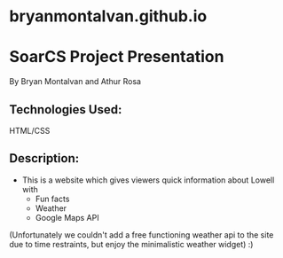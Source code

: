 # bryanmontalvan.github.io

# SoarCS Project Presentation

By Bryan Montalvan and Athur Rosa


## Technologies Used:
HTML/CSS

## Description:
* This is a website which gives viewers quick information about Lowell with
  * Fun facts
  * Weather
  * Google Maps API

(Unfortunately we couldn't add a free functioning weather api to the site due to time restraints, but enjoy the minimalistic weather widget)
:)
